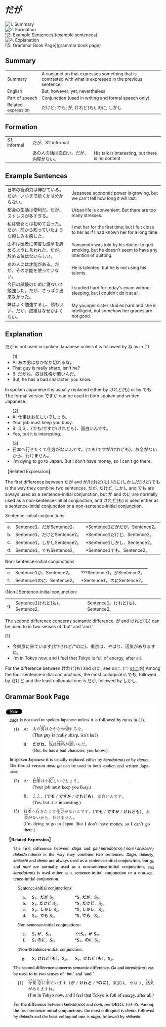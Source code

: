 # だが

![1. Summary](summary)<br>
![2. Formation](formation)<br>
![3. Example Sentences](example sentences)<br>
![4. Explanation](explanation)<br>
![5. Grammar Book Page](grammar book page)<br>


## Summary

<table><tr>   <td>Summary</td>   <td>A conjunction that expresses something that is contrasted with what is expressed in the previous sentence.</td></tr><tr>   <td>English</td>   <td>But; however; yet; nevertheless</td></tr><tr>   <td>Part of speech</td>   <td>Conjunction (used in writing and formal speech only)</td></tr><tr>   <td>Related expression</td>   <td>だけど; でも; が; けれど(も); のに; しかし</td></tr></table>

## Formation

<table class="table"> <tbody><tr class="tr head"> <td class="td"><span class="bold"><span>S1 informal</span></span></td> <td class="td"><span class="concept">だが</span><span>、</span><span>S2 informal</span></td> <td class="td"><span>&nbsp;</span></td> </tr> <tr class="tr"> <td class="td"><span>&nbsp;</span></td> <td class="td"><span>あの人の話は面白い。<span class="concept">だが</span>、内容がない。</span> </td> <td class="td"><span>His talk is interesting, but    there is no content</span></td> </tr> </tbody></table>

## Example Sentences

<table><tr>   <td>日本の経済力は伸びている。だが、いつまで続くかは分からない。</td>   <td>Japanese economic power is growing, but we can't tell how long it will last.</td></tr><tr>   <td>都会の生活は便利だ。だが、ストレスが多すぎる。</td>   <td>Urban life is convenient. But there are too many stresses.</td></tr><tr>   <td>私は彼女とは初めて会った。だが、前から知っていたような親しみを感じた。</td>   <td>I met her for the first time; but I felt close to her as if I had known her for a long time.</td></tr><tr>   <td>山本は医者に何度も煙草を辞めるように言われた。だが、辞める気はないらしい。</td>   <td>Yamamoto was told by his doctor to quit smoking, but he doesn't seem to have any intention of quitting.</td></tr><tr>   <td>あの人には才能がある。だが、その才能を使っていない。</td>   <td>He is talented, but he is not using his talents.</td></tr><tr>   <td>今日の試験のために寝ないで勉強した。だが、さっぱり出来なかった。</td>   <td>I studied hard for today's exam without sleeping, but I couldn't do it at all.</td></tr><tr>   <td>妹はよく勉強するし、頭もいい。だが、成績はなぜかよくない。</td>   <td>My younger sister studies hard and she is intelligent, but somehow her grades are not good.</td></tr></table>

## Explanation

<p><span class="cloze">だが</span> is not used in spoken Japanese unless it is followed by ね as in (1).</p>  <ul>(1) <li>A: あの男はなかなか切れるな。</li> <li>That guy is really sharp, isn't he?</li> <div class="divide"></div> <li>B: <span class="cloze">だが</span>ね、奴は性格が悪いんだ。</li> <li>But, he has a bad character, you know.</li> </ul>  <p>In spoken Japanese it is usually replaced either by けれど(も) or by でも. The formal version ですが can be used in both spoken and written Japanese.</p>  <ul>(2) <li>A: 仕事はお忙しいでしょう。</li> <li>Your job must keep you busy.</li> <div class="divide"></div> <li>B: ええ、{でも/ですが/けれども}、面白いんです。</li> <li>Yes, but it is interesting.</li> </ul>  <ul>(3) <li>日本へ行きたくて仕方がないんです。{でも/ですが/けれども}、お金がないから、行けません。</li> <li>I'm dying to go to Japan. But I don't have money, so I can't go there.</li> </ul>  <p>【Related Expression】</p>  <p>The first difference between <span class="cloze">だが</span> and が/けれど(も) /のに/しかし/だけど/でも is the way they combine two sentences. <span class="cloze">だが</span>, だけど, しかし and でも are always used as a sentence-initial conjunction, but が and のに are normally used as a non-sentence-initial conjunction, and けれど(も) is used either as a sentence-initial conjunction or a non-sentence-initial conjunction.</p>  <p>Sentence-initial conjunctions:</p>  <table class="table"> <tbody> <tr class="tr"> <td class="td">a. </td> <td class="td">Sentence1。<span class="cloze">だが</span>Sentence2。</td> <td class="td">*Sentence1<span class="cloze">だが</span>だが、Sentence2。</td> </tr> <tr class="tr"> <td class="td">b. </td> <td class="td">Sentence1。だけどSentence2。</td> <td class="td">*Sentence1だけど、Sentence2。</td> </tr> <tr class="tr"> <td class="td">c. </td> <td class="td">Sentence1。しかしSentence2。</td> <td class="td">*Sentence1しかし、Sentence2。</td> </tr> <tr class="tr"> <td class="td">d. </td> <td class="td">Sentence1。でもSentence2。</td> <td class="td">*Sentence1でも、Sentence2。</td> </tr> </tbody> </table>  <p>Non-sentence-initial conjunctions:</p>  <table class="table"> <tbody> <tr class="tr"> <td class="td">e. </td> <td class="td">Sentence1が、Sentence2。</td> <td class="td">???Sentence1。がSentence2。</td> </tr> <tr class="tr"> <td class="td">f. </td> <td class="td">Sentence1のに、Sentence2。</td> <td class="td">*Sentence1。のにSentence2。</td> </tr> </tbody> </table>  <p>(Non-)Sentence-initial conjunction:</p>  <table class="table"> <tbody> <tr class="tr"> <td class="td">g. </td> <td class="td">Sentence1けれど(も)、Sentence2。</td> <td class="td">Sentence1。けれど(も)、Sentence2。</td> </tr> </tbody> </table>  <p>The second difference concerns semantic difference. が and けれど(も) can be used to in two senses of 'but' and 'and.'</p>  <p>[1]</p>  <ul> <li>今東京に来ています{が/けれど/*のに}、東京は、やはり、活気がありますね。</li> <li>I'm in Tokyo now, and I feel that Tokyo is full of energy, after all.</li> </ul>  <p>For the difference between けれど(も) and のに, see のに. (⇨ <a href="http://bunpou.neocities.org/基本basic.html#㊦ のに (1)">のに</a>㊦) Among the four sentence-initial conjunctions, the most colloquial is でも, followed by だけど and the least colloquial one is <span class="cloze">だが</span>, followed by しかし.</p>

## Grammar Book Page

![](../img/Intermediateだが.png)

